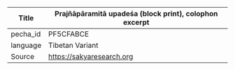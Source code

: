 |Title | Prajñāpāramitā upadeśa (block print), colophon excerpt 
| --- | --- 
|pecha_id | PF5CFABCE
|language | Tibetan Variant
|Source | https://sakyaresearch.org